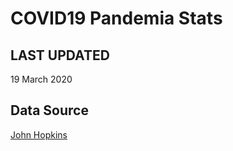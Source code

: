 # COVID19 Pandemia Stats
## LAST UPDATED 
19 March 2020
## Data Source
[John Hopkins](https://github.com/CSSEGISandData/COVID-19)
